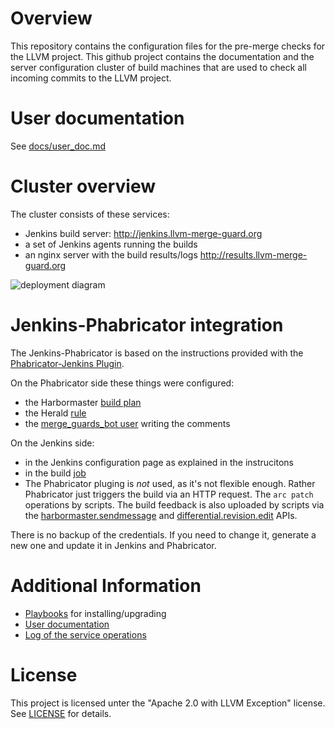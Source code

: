 # Overview

This repository contains the configuration files for the pre-merge checks for the LLVM project. This github project contains the documentation and the server configuration cluster of build machines that are used to check all incoming commits to the LLVM project.

# User documentation
See [docs/user_doc.md](docs/user_doc.md)

# Cluster overview

The cluster consists of these services:
* Jenkins build server: http://jenkins.llvm-merge-guard.org
* a set of Jenkins agents running the builds
* an nginx server with the build results/logs http://results.llvm-merge-guard.org

![deployment diagram](http://www.plantuml.com/plantuml/proxy?src=https://raw.githubusercontent.com/google/llvm-premerge-checks/master/docs/deployment.plantuml)

# Jenkins-Phabricator integration

The Jenkins-Phabricator is based on the instructions provided with the [Phabricator-Jenkins Plugin](https://github.com/uber/phabricator-jenkins-plugin).

On the Phabricator side these things were configured:
* the Harbormaster [build plan](https://reviews.llvm.org/harbormaster/plan/3/)
* the Herald [rule](https://reviews.llvm.org/H511)
* the [merge_guards_bot user](https://reviews.llvm.org/p/merge_guards_bot/) writing the comments

On the Jenkins side:
* in the Jenkins configuration page as explained in the instrucitons
* in the build [job](http://jenkins.llvm-merge-guard.org/job/Phabricator/)
* The Phabricator pluging is *not* used, as it's not flexible enough. Rather Phabricator just triggers the build via an HTTP request. The `arc patch` operations by scripts. The build feedback is also uploaded by scripts via the [harbormaster.sendmessage](https://secure.phabricator.com/conduit/method/harbormaster.sendmessage/) and [differential.revision.edit](https://secure.phabricator.com/conduit/method/differential.revision.edit/) APIs.

There is no backup of the credentials. If you need to change it, generate a new one and update it in Jenkins and Phabricator.

# Additional Information
* [Playbooks](docs/playbooks.md) for installing/upgrading
* [User documentation](docs/user_doc.md)
* [Log of the service operations](https://github.com/google/llvm-premerge-checks/wiki/LLVM-pre-merge-tests-operations-blog)

# License
This project is licensed unter the "Apache 2.0 with LLVM Exception" license. See [LICENSE](LICENSE) for details.
